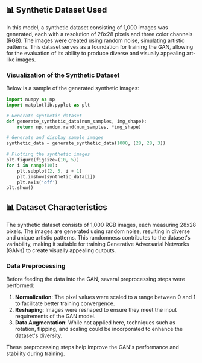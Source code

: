## 📊 Synthetic Dataset Used

In this model, a synthetic dataset consisting of 1,000 images was generated, each with a resolution of 28x28 pixels and three color channels (RGB). The images were created using random noise, simulating artistic patterns. This dataset serves as a foundation for training the GAN, allowing for the evaluation of its ability to produce diverse and visually appealing art-like images. 

### Visualization of the Synthetic Dataset

Below is a sample of the generated synthetic images:

```python
import numpy as np
import matplotlib.pyplot as plt

# Generate synthetic dataset
def generate_synthetic_data(num_samples, img_shape):
    return np.random.rand(num_samples, *img_shape)

# Generate and display sample images
synthetic_data = generate_synthetic_data(1000, (28, 28, 3))

# Plotting the synthetic images
plt.figure(figsize=(10, 5))
for i in range(10):
    plt.subplot(2, 5, i + 1)
    plt.imshow(synthetic_data[i])
    plt.axis('off')
plt.show()
```
## 📊 Dataset Characteristics

The synthetic dataset consists of 1,000 RGB images, each measuring 28x28 pixels. The images are generated using random noise, resulting in diverse and unique artistic patterns. This randomness contributes to the dataset's variability, making it suitable for training Generative Adversarial Networks (GANs) to create visually appealing outputs.

### Data Preprocessing

Before feeding the data into the GAN, several preprocessing steps were performed:

1. **Normalization**: The pixel values were scaled to a range between 0 and 1 to facilitate better training convergence.
2. **Reshaping**: Images were reshaped to ensure they meet the input requirements of the GAN model.
3. **Data Augmentation**: While not applied here, techniques such as rotation, flipping, and scaling could be incorporated to enhance the dataset's diversity.

These preprocessing steps help improve the GAN's performance and stability during training.
